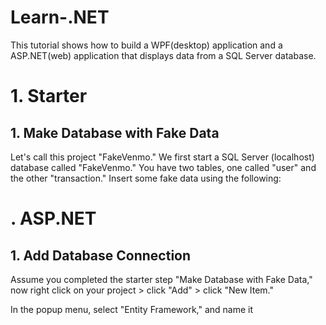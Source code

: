 # Learn-.NET

This tutorial shows how to build a WPF(desktop) application and a ASP.NET(web) application that displays data from a SQL Server database. 

# 1. Starter

## 1. Make Database with Fake Data

Let's call this project "FakeVenmo." We first start a SQL Server (localhost) database called "FakeVenmo." You have two tables, one called "user" and the other "transaction." Insert some fake data using the following:

# . ASP.NET

## 1. Add Database Connection

Assume you completed the starter step "Make Database with Fake Data," now right click on your project > click "Add" > click "New Item."

In the popup menu, select "Entity Framework," and name it 

